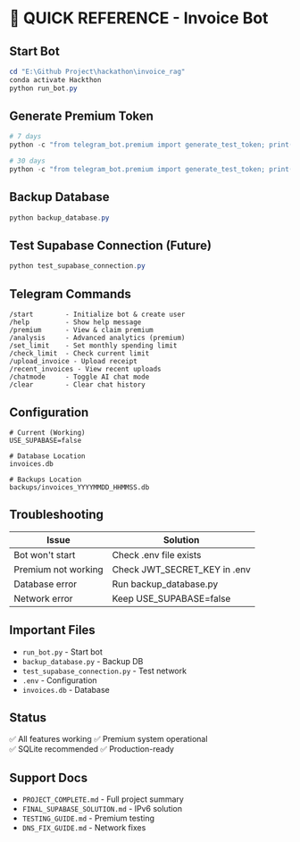 # 🎯 QUICK REFERENCE - Invoice Bot

## Start Bot
```powershell
cd "E:\Github Project\hackathon\invoice_rag"
conda activate Hackthon
python run_bot.py
```

## Generate Premium Token
```powershell
# 7 days
python -c "from telegram_bot.premium import generate_test_token; print(generate_test_token(7))"

# 30 days
python -c "from telegram_bot.premium import generate_test_token; print(generate_test_token(30))"
```

## Backup Database
```powershell
python backup_database.py
```

## Test Supabase Connection (Future)
```powershell
python test_supabase_connection.py
```

## Telegram Commands
```
/start        - Initialize bot & create user
/help         - Show help message
/premium      - View & claim premium
/analysis     - Advanced analytics (premium)
/set_limit    - Set monthly spending limit
/check_limit  - Check current limit
/upload_invoice - Upload receipt
/recent_invoices - View recent uploads
/chatmode     - Toggle AI chat mode
/clear        - Clear chat history
```

## Configuration
```env
# Current (Working)
USE_SUPABASE=false

# Database Location
invoices.db

# Backups Location
backups/invoices_YYYYMMDD_HHMMSS.db
```

## Troubleshooting
| Issue | Solution |
|-------|----------|
| Bot won't start | Check .env file exists |
| Premium not working | Check JWT_SECRET_KEY in .env |
| Database error | Run backup_database.py |
| Network error | Keep USE_SUPABASE=false |

## Important Files
- `run_bot.py` - Start bot
- `backup_database.py` - Backup DB
- `test_supabase_connection.py` - Test network
- `.env` - Configuration
- `invoices.db` - Database

## Status
✅ All features working
✅ Premium system operational  
✅ SQLite recommended
✅ Production-ready

## Support Docs
- `PROJECT_COMPLETE.md` - Full project summary
- `FINAL_SUPABASE_SOLUTION.md` - IPv6 solution
- `TESTING_GUIDE.md` - Premium testing
- `DNS_FIX_GUIDE.md` - Network fixes
